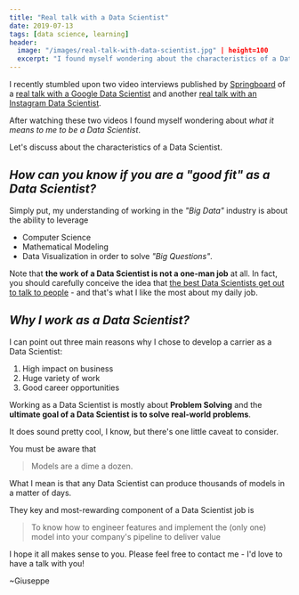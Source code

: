```yaml
---
title: "Real talk with a Data Scientist"
date: 2019-07-13
tags: [data science, learning]
header:
  image: "/images/real-talk-with-data-scientist.jpg" | height=100
  excerpt: "I found myself wondering about the characteristics of a Data Scientist, that's why I want to share my thoughts about what it means to be a Data Scientist and how a Data Scientist can deliver value"
---
```


I recently stumbled upon two video interviews published by [Springboard](https://www.springboard.com/) of a [real talk with a Google Data Scientist](https://www.youtube.com/watch?v=JbNegqgZKCw) and another [real talk with an Instagram Data Scientist](https://www.youtube.com/watch?v=dYZJxhYjBE8&list=).

After watching these two videos I found myself wondering about *what it means to me to be a Data Scientist*.

Let's discuss about the characteristics of a Data Scientist.

## *How can you know if you are a "good fit" as a Data Scientist?*

Simply put, my understanding of working in the *"Big Data"* industry is about the ability to leverage
- Computer Science
- Mathematical Modeling
- Data Visualization
in order to solve *"Big Questions"*.

Note that **the work of a Data Scientist is not a one-man job** at all. In fact, you should carefully conceive the idea that [the best Data Scientists get out to talk to people](https://hbr.org/2017/01/the-best-data-scientists-get-out-and-talk-to-people) - and that's what I like the most about my daily job.

## *Why I work as a Data Scientist?*

I can point out three main reasons why I chose to develop a carrier as a Data Scientist:

1. High impact on business
2. Huge variety of work
3. Good career opportunities

Working as a Data Scientist is mostly about **Problem Solving** and the **ultimate goal of a Data Scientist is to solve real-world problems**.

It does sound pretty cool, I know, but there's one little caveat to consider.

You must be aware that

> Models are a dime a dozen.

What I mean is that any Data Scientist can produce thousands of models in a matter of days.

They key and most-rewarding component of a Data Scientist job is

>To know how to engineer features and implement the (only one) model into your company's pipeline to deliver value

I hope it all makes sense to you. Please feel free to contact me - I'd love to have a talk with you!

~Giuseppe
